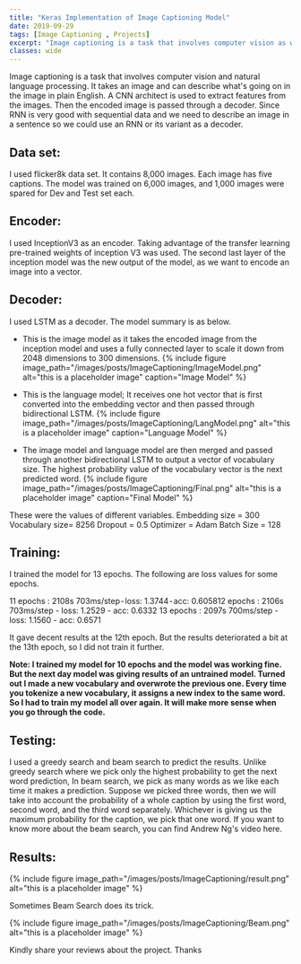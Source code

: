```yaml
---
title: "Keras Implementation of Image Captioning Model"
date: 2019-09-29
tags: [Image Captioning , Projects]
excerpt: "Image captioning is a task that involves computer vision as well as Natural language processing. It takes an image and is able to describe whats going on in the image in English. It uses InceptionV3 to extract features from images and LSTM to generate captions for images.This implementation uses Keras with Tensorflow back end."
classes: wide
---
```

Image captioning is a task that involves computer vision and natural language processing. It takes an image and can describe what's going on in the image in plain English. A CNN architect is used to extract features from the images. Then the encoded image is passed through a decoder. Since RNN is very good with sequential data and we need to describe an image in a sentence so we could use an RNN or its variant as a decoder.

## Data set:

I used flicker8k data set. It contains 8,000 images. Each image has five captions. The model was trained on 6,000 images, and 1,000 images were spared for Dev and Test set each.

## Encoder:

I used InceptionV3 as an encoder. Taking advantage of the transfer learning pre-trained weights of inception V3 was used. The second last layer of the inception model was the new output of the model, as we want to encode an image into a vector.

## Decoder:

I used LSTM as a decoder. The model summary is as below.

- This is the image model as it takes the encoded image from the inception model and uses a fully connected layer to scale it down from 2048 dimensions to 300 dimensions.
{% include figure image_path="/images/posts/ImageCaptioning/ImageModel.png" alt="this is a placeholder image" caption="Image Model" %}

- This is the language model; It receives one hot vector that is first converted into the embedding vector and then passed through bidirectional LSTM.
{% include figure image_path="/images/posts/ImageCaptioning/LangModel.png" alt="this is a placeholder image" caption="Language Model" %}

- The image model and language model are then merged and passed through another bidirectional LSTM to output a vector of vocabulary size. The highest probability value of the vocabulary vector is the next predicted word.
{% include figure image_path="/images/posts/ImageCaptioning/Final.png" alt="this is a placeholder image" caption="Final Model" %}

These were the values of different variables.
Embedding size = 300
Vocabulary size= 8256
Dropout = 0.5
Optimizer = Adam
Batch Size = 128

## Training:

I trained the model for 13 epochs. The following are loss values for some epochs.

11 epochs : 2108s 703ms/step - loss: 1.3744 - acc: 0.605812 epochs : 2106s 703ms/step - loss: 1.2529 - acc: 0.6332
13 epochs : 2097s 700ms/step - loss: 1.1560 - acc: 0.6571

It gave decent results at the 12th epoch. But the results deteriorated a bit at the 13th epoch, so I did not train it further.

**Note: I trained my model for 10 epochs and the model was working fine. But the next day model was giving results of an untrained model. Turned out I made a new vocabulary and overwrote the previous one. Every time you tokenize a new vocabulary, it assigns a new index to the same word. So I had to train my model all over again. It will make more sense when you go through the code.**

## Testing:

I used a greedy search and beam search to predict the results. Unlike greedy search where we pick only the highest probability to get the next word prediction, In beam search, we pick as many words as we like each time it makes a prediction. Suppose we picked three words, then we will take into account the probability of a whole caption by using the first word, second word, and the third word separately. Whichever is giving us the maximum probability for the caption, we pick that one word.
If you want to know more about the beam search, you can find Andrew Ng's video here.

## Results:
{% include figure image_path="/images/posts/ImageCaptioning/result.png" alt="this is a placeholder image" %}

Sometimes Beam Search does its trick.

{% include figure image_path="/images/posts/ImageCaptioning/Beam.png" alt="this is a placeholder image" %}

Kindly share your reviews about the project. Thanks
